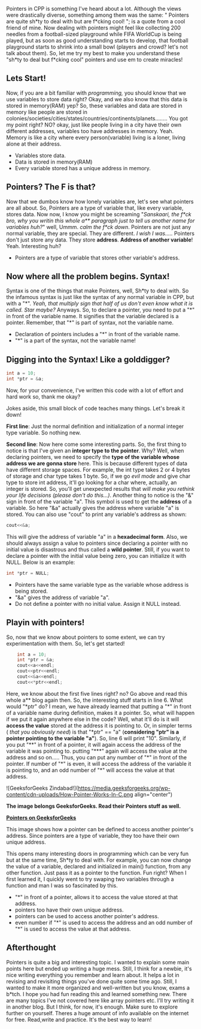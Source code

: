 Pointers in CPP is something I've heard about a lot. Although the views were drastically diverse, something among them was the same: " Pointers are quite sh\*ty to deal with but are f\*cking cool! "; is a quote from a cool friend of mine. Now dealing with pointers might feel like collecting 200 needles from a football-sized playground while FIFA WorldCup is being played, but as soon as good understanding starts to develop, that football playground starts to shrink into a small bowl (players and crowd? let's not talk about them). So, let me try my best to make you understand these "sh\*ty to deal but f\*cking cool" pointers and use em to create miracles!

## Lets Start!

Now, if you are a bit familiar with _programming,_ you should know that we use variables to store data right? Okay, and we also know that this data is stored in memory(RAM) yep? So, these variables and data are stored in memory like people are stored in colonies/societies/cities/states/countries/continents/planets........ You got my point right? NO? okay, just like people living in a city have their own different addresses, variables too have addresses in memory. Yeah. Memory is like a city where every person(variable) living is a loner, living alone at their address.

- Variables store data.
- Data is stored in memory(RAM)
- Every variable stored has a unique address in memory.

## Pointers? The F is that?

Now that we dumbos know how lonely variables are, let's see what pointers are all about. So, Pointers are a type of variable that, like every variable, stores data. Now now, I know you might be screaming "_Sanskaari, the f\*ck bro, why you writin this whole a\*\* paragraph just to tell us another name for variables huh?_" well, Ummm. _calm the f\*ck down_. Pointers are not just any normal variable, they are special. They are different. _I wish I was....._ Pointers don't just store any data. They store **address**. **Address of another variable**! Yeah. Interesting huh?

- Pointers are a type of variable that stores other variable's address.

## Now where all the problem begins. Syntax!

Syntax is one of the things that make Pointers, well, Sh\*ty to deal with. So the infamous syntax is just like the syntax of any normal variable in CPP, but with a "\*". _Yeah, that multiply sign that half of us don't even know what it is called. Star maybe?_ Anyways. So, to declare a pointer, you need to put a "\*" in front of the variable name. It signifies that the variable declared is a pointer. Remember, that "\*" is part of syntax, not the variable name.

- Declaration of pointers includes a "\*" in front of the variable name.
- "\*" is a part of the syntax, not the variable name!

## Digging into the Syntax! Like a golddigger?

```cpp
int a = 10;
int *ptr = &a;
```

Now, for your convenience, I've written this code with a lot of effort and hard work so, thank me okay?

Jokes aside, this small block of code teaches many things. Let's break it down!

**First line**: Just the normal definition and initialization of a normal integer type variable. So nothing new.

**Second line**: Now here come some interesting parts. So, the first thing to notice is that I've given an **integer type to the pointer**. Why? Well, when declaring pointers, we need to specify the **type of the variable whose address we are gonna store** here. This is because different types of data have different storage spaces. For example, the int type takes 2 or 4 bytes of storage and char type takes 1 byte. So, if we go _evil mode_ and give char type to store int address, it'll go looking for a char where, actually, an integer is stored. So, you'll get unexpected results that _will make you rethink your life decisions (please don't do this...)_. Another thing to notice is the "&" sign in front of the variable "a". This symbol is used to get the **address** of a variable. So here "&a" actually gives the address where variable "a" is stored. You can also use "cout" to print any variable's address as shown:

```cpp
cout<<&a;
```

This will give the address of variable "a" in a **hexadecimal form**. Also, we should always assign a value to pointers since declaring a pointer with no initial value is disastrous and thus called a **wild pointer**. Still, if you want to declare a pointer with the initial value being zero, you can initialize it with NULL. Below is an example:

```cpp
int *ptr = NULL;
```

- Pointers have the same variable type as the variable whose address is being stored.
- "&a" gives the address of variable "a".
- Do not define a pointer with no initial value. Assign it NULL instead.

## Playin with pointers!

So, now that we know about pointers to some extent, we can try experimentation with them. So, let's get started!

```cpp
    int a = 10;
    int *ptr = &a;
    cout<<a<<endl;
    cout<<ptr<<endl;
    cout<<&a<<endl;
    cout<<*ptr<<endl;
```

Here, we know about the first five lines right? no? Go above and read this whole a\*\* blog again then. So, the interesting stuff starts in line 6. What would "\*ptr" do? I mean, we have already learned that putting a "\*" in front of a variable name during definition, makes it a pointer. So, what will happen if we put it again anywhere else in the code? Well, what it'll do is it will **access the value** stored at the address it is pointing to. Or, in simpler terms ( _that you obviously need_) is that "\*ptr" == "a" (**considering "ptr" is a pointer pointing to the variable "a"**). So, line 6 will print "10". Similarly, if you put "\*\*" in front of a pointer, it will again access the address of the variable it was pointing to. putting "\*\*\*" again will access the value at the address and so on..... Thus, you can put any number of "\*" in front of the pointer. If number of "\*" is even, it will access the address of the variable it is pointing to, and an odd number of "\*" will access the value at that address.

![GeeksforGeeks Zindabad!](https://media.geeksforgeeks.org/wp-content/cdn-uploads/How-Pointer-Works-In-C.png align="center")

**The image belongs GeeksforGeeks. Read their Pointers stuff as well.**

[**Pointers on GeeksforGeeks**](https://www.geeksforgeeks.org/c-pointers/)

This image shows how a pointer can be defined to access another pointer's address. Since pointers are a type of variable, they too have their own unique address.

This opens many interesting doors in programming which can be very fun but at the same time, Sh\*ty to deal with. For example, you can now change the value of a variable, declared and initialized in main() function, from any other function. Just pass it as a pointer to the function. Fun right? When I first learned it, I quickly went to try swaping two variables through a function and man I was so fascinated by this.

- "\*" in front of a pointer, allows it to access the value stored at that address.
- pointers too have their own unique address.
- pointers can be used to access another pointer's address.
- even number if "\*" is used to access the address and an odd number of "\*" is used to access the value at that address.

## Afterthought

Pointers is quite a big and interesting topic. I wanted to explain some main points here but ended up writing a huge mess. Still, I think for a newbie, it's nice writing everything you remember and learn about. It helps a lot in revising and revisiting things you've done quite some time ago. Still, I wanted to make it more organized and well-written but you know, exams a b\*tch. I hope you had fun reading this and learned something new. There are many topics I've not covered here like array pointers etc. I'll try writing it in another blog. But I think, for now, it's enough. Make sure to explore further on yourself. Theres a huge amount of info available on the internet for free. Read,write and practice. It's the best way to learn!
